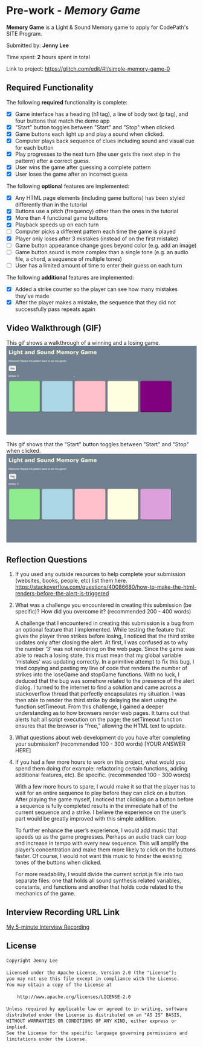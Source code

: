 # Pre-work - *Memory Game*

**Memory Game** is a Light & Sound Memory game to apply for CodePath's SITE Program. 

Submitted by: **Jenny Lee**

Time spent: **2** hours spent in total

Link to project: https://glitch.com/edit/#!/simple-memory-game-0

## Required Functionality

The following **required** functionality is complete:

* [X] Game interface has a heading (h1 tag), a line of body text (p tag), and four buttons that match the demo app
* [X] "Start" button toggles between "Start" and "Stop" when clicked. 
* [X] Game buttons each light up and play a sound when clicked. 
* [X] Computer plays back sequence of clues including sound and visual cue for each button
* [X] Play progresses to the next turn (the user gets the next step in the pattern) after a correct guess. 
* [X] User wins the game after guessing a complete pattern
* [X] User loses the game after an incorrect guess

The following **optional** features are implemented:

* [X] Any HTML page elements (including game buttons) has been styled differently than in the tutorial
* [X] Buttons use a pitch (frequency) other than the ones in the tutorial
* [X] More than 4 functional game buttons
* [X] Playback speeds up on each turn
* [ ] Computer picks a different pattern each time the game is played
* [X] Player only loses after 3 mistakes (instead of on the first mistake)
* [ ] Game button appearance change goes beyond color (e.g. add an image)
* [ ] Game button sound is more complex than a single tone (e.g. an audio file, a chord, a sequence of multiple tones)
* [ ] User has a limited amount of time to enter their guess on each turn

The following **additional** features are implemented:

- [X] Added a strike counter so the player can see how many mistakes they've made
- [X] After the player makes a mistake, the sequence that they did not successfully pass repeats again

## Video Walkthrough (GIF)

This gif shows a walkthrough of a winning and a losing game.
![](preview.gif)

This gif shows that the "Start" button toggles between "Start" and "Stop" when clicked. 
![](preview2.gif)

## Reflection Questions
1. If you used any outside resources to help complete your submission (websites, books, people, etc) list them here. 
https://stackoverflow.com/questions/40086680/how-to-make-the-html-renders-before-the-alert-is-triggered

2. What was a challenge you encountered in creating this submission (be specific)? How did you overcome it? (recommended 200 - 400 words) 

	A challenge that I encountered in creating this submission is a bug from an optional feature that I implemented. While testing the feature that gives the player three strikes before losing, I noticed that the third strike updates only after closing the alert. At first, I was confused as to why the number ‘3’ was not rendering on the web page. Since the game was able to reach a losing state, this must mean that my global variable ‘mistakes’ was updating correctly. In a primitive attempt to fix this bug, I tried copying and pasting my line of code that renders the number of strikes into the loseGame and stopGame functions. With no luck, I deduced that the bug was somehow related to the presence of the alert dialog. I turned to the internet to find a solution and came across a stackoverflow thread that perfectly encapsulates my situation. I was then able to render the third strike by delaying the alert using the function setTimeout. From this challenge, I gained a deeper understanding as to how browsers render web pages. It turns out that alerts halt all script execution on the page; the setTimeout function ensures that the browser is “free,” allowing the HTML text to update.

3. What questions about web development do you have after completing your submission? (recommended 100 - 300 words) 
[YOUR ANSWER HERE]

4. If you had a few more hours to work on this project, what would you spend them doing (for example: refactoring certain functions, adding additional features, etc). Be specific. (recommended 100 - 300 words) 

	With a few more hours to spare, I would make it so that the player has to wait for an entire sequence to play before they can click on a button. After playing the game myself, I noticed that clicking on a button before a sequence is fully completed results in the immediate halt of the current sequence and a strike. I believe the experience on the user’s part would be greatly improved with this simple addition.
	
	To further enhance the user’s experience, I would add music that speeds up as the game progresses. Perhaps an audio track can loop and increase in tempo with every new sequence. This will amplify the player’s concentration and make them more likely to click on the buttons faster. Of course, I would not want this music to hinder the existing tones of the buttons when clicked.
	
	For more readability, I would divide the current script.js file into two separate files: one that holds all sound synthesis related variables, constants, and functions and another that holds code related to the mechanics of the game.


## Interview Recording URL Link

[My 5-minute Interview Recording](your-link-here)


## License

    Copyright Jenny Lee

    Licensed under the Apache License, Version 2.0 (the "License");
    you may not use this file except in compliance with the License.
    You may obtain a copy of the License at

        http://www.apache.org/licenses/LICENSE-2.0

    Unless required by applicable law or agreed to in writing, software
    distributed under the License is distributed on an "AS IS" BASIS,
    WITHOUT WARRANTIES OR CONDITIONS OF ANY KIND, either express or implied.
    See the License for the specific language governing permissions and
    limitations under the License.
